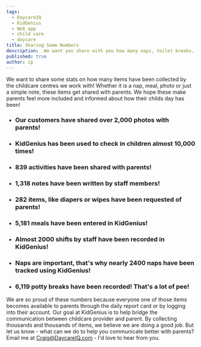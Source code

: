 ```yaml
---
tags:
  - DaycareIQ
  - KidGenius
  - Web app
  - child care
  - daycare
title: Sharing Some Numbers
description:  We want you share with you how many naps, toilet breaks, meals and photos we've collected and shared with parents!
published: true
author: cp
---
```

We want to share some stats on how many items have been collected by the childcare centres we work with!  Whether it is a nap, meal, photo or just a simple note, these items get shared with parents.  We hope these make parents feel more included and informed about how their childs day has been!



- <h3>Our customers have shared over 2,000 photos with parents!  </h3>

- <h3> KidGenius has been used to check in children almost 10,000 times!  </h3>

- <h3> 839 activities have been shared with parents!  </h3>

- <h3> 1,318 notes have been written by staff members!  </h3>

- <h3> 282 items, like diapers or wipes have been requested of parents!  </h3>

- <h3> 5,181 meals have been entered in KidGenius!  </h3>

- <h3> Almost 2000 shifts by staff have been recorded in KidGenius!  </h3>

- <h3> Naps are important, that's why nearly 2400 naps have been tracked using KidGenius!  </h3>

- <h3> 6,119 potty breaks have been recorded!  That's a lot of pee!  </h3>

We are so proud of these numbers because everyone one of those items becomes available to parents through the daily report card or by logging into their account.  Our goal at KidGenius is to help bridge the communication between childcare provider and parent.  By collecting thousands and thousands of items, we believe we are doing a good job.  But let us know - what can we do to help you communicate better with parents?  Email me at [Craig@DaycareIQ.com](mailto:craig@daycareiq.com) - I'd love to hear from you.
